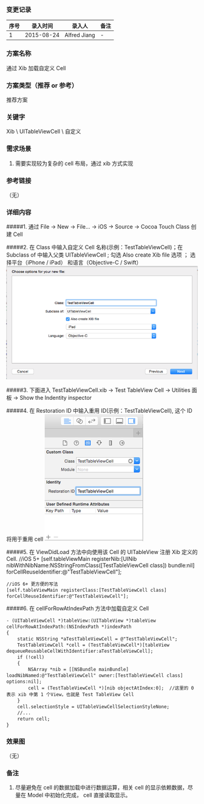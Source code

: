 ### 变更记录
| 序号 | 录入时间 | 录入人 | 备注 |
| -- | -- | -- | -- |
| 1 | 2015-08-24 | Alfred Jiang | - |

### 方案名称
通过 Xib 加载自定义 Cell

### 方案类型（推荐 or 参考）
推荐方案

### 关键字
Xib \ UITableViewCell \ 自定义

### 需求场景
1. 需要实现较为复杂的 cell 布局，通过 xib 方式实现

### 参考链接
（无）

### 详细内容

#####1. 通过 File -> New -> File... -> iOS -> Source -> Cocoa Touch Class 创建 Cell

#####2. 在 Class 中输入自定义 Cell 名称(示例：TestTableViewCell)；在 Subclass of 中输入父类 UITableViewCell ; 勾选 Also create Xib file 选项 ； 选择平台（iPhone / iPad） 和语言（Objective-C / Swift）
 ![image1](images/xibCell001.png)

#####3. 下面进入 TestTableViewCell.xib -> Test TableView Cell -> Utilities 面板 -> Show the Indentity inspector

#####4. 在 Restoration ID 中输入重用 ID(示例：TestTableViewCell), 这个 ID 将用于重用 cell
 ![image2](images/xibCell002.png)

#####5. 在 ViewDidLoad 方法中向使用该 Cell 的 UITableView 注册 Xib 定义的 Cell.
    //iOS 5+
    [self.tableViewMain registerNib:[UINib nibWithNibName:NSStringFromClass([TestTableViewCell class]) bundle:nil] forCellReuseIdentifier:@"TestTableViewCell"];

    //iOS 6+ 更方便的写法
    [self.tableViewMain registerClass:[TestTableViewCell class] forCellReuseIdentifier:@"TestTableViewCell"];

#####6. 在 cellForRowAtIndexPath 方法中加载自定义 Cell

    - (UITableViewCell *)tableView:(UITableView *)tableView cellForRowAtIndexPath:(NSIndexPath *)indexPath
    {
        static NSString *aTestTableViewCell = @"TestTableViewCell";
        TestTableViewCell *cell = (TestTableViewCell*)[tableView dequeueReusableCellWithIdentifier:aTestTableViewCell];
        if (!cell)
        {
            NSArray *nib = [[NSBundle mainBundle] loadNibNamed:@"TestTableViewCell" owner:[TestTableViewCell class] options:nil];
            cell = (TestTableViewCell *)[nib objectAtIndex:0];  //这里的 0 表示 xib 中第 1 个View，也就是 Test TableView Cell
        }
        cell.selectionStyle = UITableViewCellSelectionStyleNone;
        //...
        return cell;
    }

### 效果图
（无）

### 备注
1. 尽量避免在 cell 的数据加载中进行数据运算，相关 cell 的显示依赖数据，尽量在 Model 中初始化完成， cell 直接读取显示。
